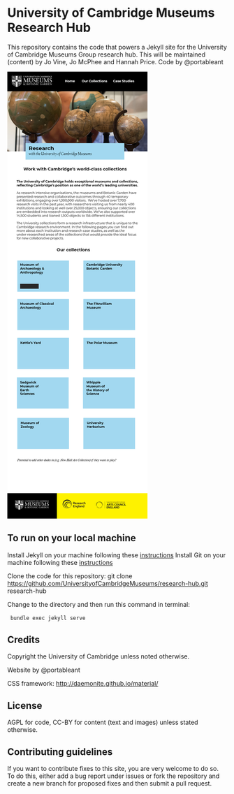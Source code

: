 # University of Cambridge Museums Research Hub

This repository contains the code that powers a Jekyll site for the
University of Cambridge Museums Group research hub. This will be maintained (content) by Jo Vine, Jo McPhee and Hannah Price. Code by @portableant

![](images/screenshots/front.jpg)

## To run on your local machine

Install Jekyll on your machine following these [instructions](https://jekyllrb.com/docs/installation/)
Install Git on your machine following these [instructions](https://git-scm.com/book/en/v2/Getting-Started-Installing-Git)

Clone the code for this repository: git clone https://github.com/UniversityofCambridgeMuseums/research-hub.git research-hub

Change to the directory and then run this command in terminal:

```bash
 bundle exec jekyll serve
```

## Credits
Copyright the University of Cambridge unless noted otherwise.

Website by @portableant

CSS framework: http://daemonite.github.io/material/

## License
AGPL for code, CC-BY for content (text and images) unless stated otherwise.

## Contributing guidelines
If you want to contribute fixes to this site, you are very welcome to do so. To do this, either add a bug report under issues or fork the repository and create a new branch for proposed fixes and then submit a pull request.
